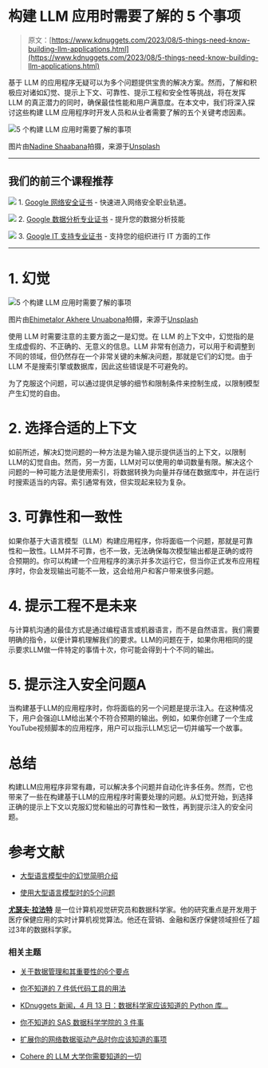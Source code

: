 # 构建 LLM 应用时需要了解的 5 个事项

> 原文：[https://www.kdnuggets.com/2023/08/5-things-need-know-building-llm-applications.html](https://www.kdnuggets.com/2023/08/5-things-need-know-building-llm-applications.html)

基于 LLM 的应用程序无疑可以为多个问题提供宝贵的解决方案。然而，了解和积极应对诸如幻觉、提示上下文、可靠性、提示工程和安全性等挑战，将在发挥 LLM 的真正潜力的同时，确保最佳性能和用户满意度。在本文中，我们将深入探讨这些构建 LLM 应用程序时开发人员和从业者需要了解的五个关键考虑因素。

![5 个构建 LLM 应用时需要了解的事项](../Images/c0d10329440b7d4b4ef2783eb38e49a7.png)

图片由[Nadine Shaabana](https://unsplash.com/@nadineshaabana?utm_source=medium&utm_medium=referral)拍摄，来源于[Unsplash](https://unsplash.com?utm_source=medium&utm_medium=referral)

* * *

## 我们的前三个课程推荐

![](../Images/0244c01ba9267c002ef39d4907e0b8fb.png) 1\. [Google 网络安全证书](https://www.kdnuggets.com/google-cybersecurity) - 快速进入网络安全职业轨道。

![](../Images/e225c49c3c91745821c8c0368bf04711.png) 2\. [Google 数据分析专业证书](https://www.kdnuggets.com/google-data-analytics) - 提升您的数据分析技能

![](../Images/0244c01ba9267c002ef39d4907e0b8fb.png) 3\. [Google IT 支持专业证书](https://www.kdnuggets.com/google-itsupport) - 支持您的组织进行 IT 方面的工作

* * *

# 1\. 幻觉

![5 个构建 LLM 应用时需要了解的事项](../Images/86d71fed809729db435856db310c0a01.png)

图片由[Ehimetalor Akhere Unuabona](https://unsplash.com/@mettyunuabona?utm_source=medium&utm_medium=referral)拍摄，来源于[Unsplash](https://unsplash.com?utm_source=medium&utm_medium=referral)

使用 LLM 时需要注意的主要方面之一是幻觉。在 LLM 的上下文中，幻觉指的是生成虚假的、不正确的、无意义的信息。LLM 非常有创造力，可以用于和调整到不同的领域，但仍然存在一个非常关键的未解决问题，那就是它们的幻觉。由于 LLM 不是搜索引擎或数据库，因此这些错误是不可避免的。

为了克服这个问题，可以通过提供足够的细节和限制条件来控制生成，以限制模型产生幻觉的自由。

# 2\. 选择合适的上下文

如前所述，解决幻觉问题的一种方法是为输入提示提供适当的上下文，以限制LLM的幻觉自由。然而，另一方面，LLM对可以使用的单词数量有限。解决这个问题的一种可能方法是使用索引，将数据转换为向量并存储在数据库中，并在运行时搜索适当的内容。索引通常有效，但实现起来较为复杂。

# 3\. 可靠性和一致性

如果你基于大语言模型（LLM）构建应用程序，你将面临一个问题，那就是可靠性和一致性。LLM并不可靠，也不一致，无法确保每次模型输出都是正确的或符合预期的。你可以构建一个应用程序的演示并多次运行它，但当你正式发布应用程序时，你会发现输出可能不一致，这会给用户和客户带来很多问题。

# 4\. 提示工程不是未来

与计算机沟通的最佳方式是通过编程语言或机器语言，而不是自然语言。我们需要明确的指令，以便计算机理解我们的要求。LLM的问题在于，如果你用相同的提示要求LLM做一件特定的事情十次，你可能会得到十个不同的输出。

# 5\. 提示注入安全问题A

当构建基于LLM的应用程序时，你将面临的另一个问题是提示注入。在这种情况下，用户会强迫LLM给出某个不符合预期的输出。例如，如果你创建了一个生成YouTube视频脚本的应用程序，用户可以指示LLM忘记一切并编写一个故事。

# 总结

构建LLM应用程序非常有趣，可以解决多个问题并自动化许多任务。然而，它也带来了一些在构建基于LLM的应用程序时需要处理的问题。从幻觉开始，到选择正确的提示上下文以克服幻觉和输出的可靠性和一致性，再到提示注入的安全问题。

# 参考文献

+   [大型语言模型中的幻觉简明介绍](https://machinelearningmastery.com/a-gentle-introduction-to-hallucinations-in-large-language-models/#:~:text=In%20the%20context%20of%20LLMs,from%20the%20prompt%20you%20provided.)

+   [使用大型语言模型时的5个问题](https://www.youtube.com/watch?v=nNwE0sQq39w)

**[尤瑟夫·拉法特](https://www.linkedin.com/in/youssef-hosni-b2960b135)** 是一位计算机视觉研究员和数据科学家。他的研究重点是开发用于医疗保健应用的实时计算机视觉算法。他还在营销、金融和医疗保健领域担任了超过3年的数据科学家。

### 相关主题

+   [关于数据管理和其重要性的6个要点](https://www.kdnuggets.com/2022/05/6-things-need-know-data-management-matters-computer-vision.html)

+   [你不知道的 7 件低代码工具的用法](https://www.kdnuggets.com/2022/09/7-things-didnt-know-could-low-code-tool.html)

+   [KDnuggets 新闻，4 月 13 日：数据科学家应该知道的 Python 库…](https://www.kdnuggets.com/2022/n15.html)

+   [你不知道的 SAS 数据科学学院的 3 件事](https://www.kdnuggets.com/2022/07/sas-3-things-didnt-know-sas-academy-data-science.html)

+   [扩展你的网络数据驱动产品时你应该知道的事项](https://www.kdnuggets.com/2023/08/things-know-scaling-web-datadriven-product.html)

+   [Cohere 的 LLM 大学你需要知道的一切](https://www.kdnuggets.com/2023/07/everything-need-llm-university-cohere.html)
